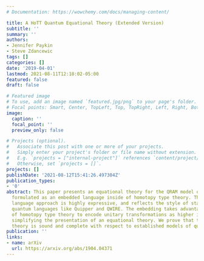 ```yaml
---
# Documentation: https://wowchemy.com/docs/managing-content/

title: A HoTT Quantum Equational Theory (Extended Version)
subtitle: ''
summary: ''
authors:
- Jennifer Paykin
- Steve Zdancewic
tags: []
categories: []
date: '2019-04-01'
lastmod: 2021-08-11T12:18:02-05:00
featured: false
draft: false

# Featured image
# To use, add an image named `featured.jpg/png` to your page's folder.
# Focal points: Smart, Center, TopLeft, Top, TopRight, Left, Right, BottomLeft, Bottom, BottomRight.
image:
  caption: ''
  focal_point: ''
  preview_only: false

# Projects (optional).
#   Associate this post with one or more of your projects.
#   Simply enter your project's folder or file name without extension.
#   E.g. `projects = ["internal-project"]` references `content/project/deep-learning/index.md`.
#   Otherwise, set `projects = []`.
projects: []
publishDate: '2021-08-12T15:41:26.497304Z'
publication_types:
- '0'
abstract: This paper presents an equational theory for the QRAM model of quantum computation,
  formulated as an embedded language inside of homotopy type theory. The embedded
  language approach is highly expressive, and reflects the style of state-of-the art
  quantum languages like Quipper and QWIRE. The embedding takes advantage of features
  of homotopy type theory to encode unitary transformations as higher inductive paths,
  simplifying the presentation of an equational theory. We prove that this equational
  theory is sound and complete with respect to established models of quantum computation.
publication: ''
links:
- name: arXiv
  url: https://arxiv.org/abs/1904.04371
---
```

